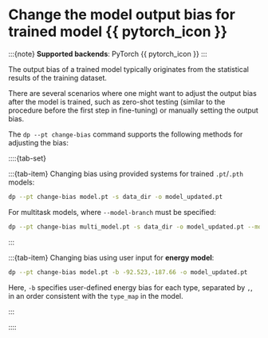 # Change the model output bias for trained model {{ pytorch_icon }}

:::{note}
**Supported backends**: PyTorch {{ pytorch_icon }}
:::

The output bias of a trained model typically originates from the statistical results of the training dataset.

There are several scenarios where one might want to adjust the output bias after the model is trained,
such as zero-shot testing (similar to the procedure before the first step in fine-tuning)
or manually setting the output bias.

The `dp --pt change-bias` command supports the following methods for adjusting the bias:

::::{tab-set}

:::{tab-item} Changing bias using provided systems for trained `.pt`/`.pth` models:

```sh
dp --pt change-bias model.pt -s data_dir -o model_updated.pt
```

For multitask models, where `--model-branch` must be specified:

```sh
dp --pt change-bias multi_model.pt -s data_dir -o model_updated.pt --model-branch model_1
```

:::

:::{tab-item} Changing bias using user input for **energy model**:

```sh
dp --pt change-bias model.pt -b -92.523,-187.66 -o model_updated.pt
```

Here, `-b` specifies user-defined energy bias for each type, separated by `,`,
in an order consistent with the `type_map` in the model.

:::

::::
